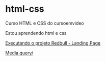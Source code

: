 # html-css
 Curso HTML e CSS do cursoemvideo

Estou aprendendo html e css 

<a href="https://gihafa.github.io/html-css/Pequenos%20Projetos/Redbull%20-%20Landing%20Page/" target="_blank">Executando o projeto Redbull - Landing Page</a>

<a href="https://gihafa.github.io/html-css/Exerc%C3%ADcios/ex026/mq005/index.html/" target="_blank">Media query/</a>

